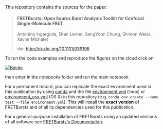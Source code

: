 This repository contains the sources for the paper:

>#### FRETBursts: Open Source Burst Analysis Toolkit for Confocal Single-Molecule FRET
>Antonino Ingargiola, Eitan Lerner, SangYoon Chung, Shimon Weiss, Xavier Michalet
>
>doi: http://dx.doi.org/10.1101/039198

To run the code examples and reproduce the figures on the cloud click on:

[![Binder](http://mybinder.org/badge.svg)](http://mybinder.org/repo/tritemio/fretbursts_paper)

then enter in the *notebooks* folder and run the main notebook.

For a permanent record, you can replicate the exact environment used in this publication
by using [conda](http://conda.pydata.org/) and the file [environment.yml](https://github.com/tritemio/fretbursts_paper/blob/master/environment.yml) (linux) or
[environment_osx.yml](https://github.com/tritemio/fretbursts_paper/blob/master/environment_osx.yml) (OS X)
in this repository (e.g. `conda env create --name test --file environment.yml`).
This will install the **exact version** of FRETBursts and of all its dependencies used for this publication.

For a general-purpose installation of FRETBursts using an updated versions of all software see 
[FRETBursts's Documentation](http://fretbursts.readthedocs.org/en/latest/getting_started.html).
